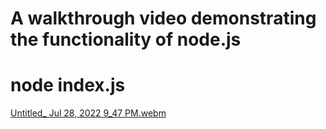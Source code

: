 # A walkthrough video demonstrating the functionality of node.js

# node index.js
[Untitled_ Jul 28, 2022 9_47 PM.webm](https://user-images.githubusercontent.com/105750913/181667381-4c522cca-1705-4d34-b588-d07f83ccfc53.webm)
